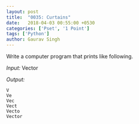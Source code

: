 ```yaml
---
layout: post
title:  "0035: Curtains"
date:   2018-04-03 00:55:00 +0530
categories: ['Pset', '1 Point']
tags: ['Python']
author: Gaurav Singh
---
```

Write a computer program that prints like following.

_Input:_
Vector

_Output:_

```
V
Ve
Vec
Vect
Vecto
Vector
```
